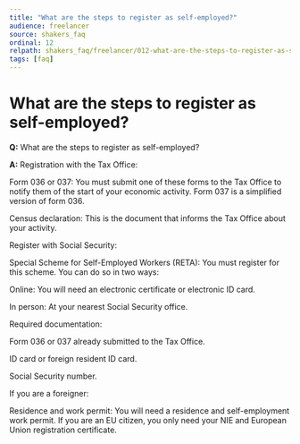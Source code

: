 ```yaml
---
title: "What are the steps to register as self-employed?"
audience: freelancer
source: shakers_faq
ordinal: 12
relpath: shakers_faq/freelancer/012-what-are-the-steps-to-register-as-self-employed.md
tags: [faq]
---
```


# What are the steps to register as self-employed?

**Q:** What are the steps to register as self-employed?

**A:** Registration with the Tax Office:

Form 036 or 037: You must submit one of these forms to the Tax Office to notify them of the start of your economic activity. Form 037 is a simplified version of form 036.

Census declaration: This is the document that informs the Tax Office about your activity.

Register with Social Security:

Special Scheme for Self-Employed Workers (RETA): You must register for this scheme. You can do so in two ways:

Online: You will need an electronic certificate or electronic ID card.

In person: At your nearest Social Security office.

Required documentation:

Form 036 or 037 already submitted to the Tax Office.

ID card or foreign resident ID card.

Social Security number.

If you are a foreigner:

Residence and work permit: You will need a residence and self-employment work permit. If you are an EU citizen, you only need your NIE and European Union registration certificate.
